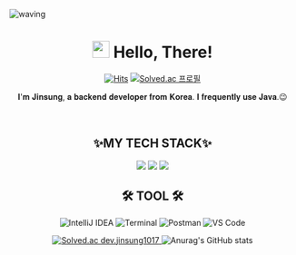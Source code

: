 ![waving](https://capsule-render.vercel.app/api?type=Waving&height=300&width=200&text=JINSUNG&desc=Wut%20matters%20is%20the%20indomitable%20spirit&descAlignY=60&fontAlign=50&fontSize=50&fontAlignY=40&color=gradient&animation=fadeIn&fontColor=#d1d1d1)
<div align="center">
   <h1><img src="https://user-images.githubusercontent.com/76584961/216099537-e1b5f736-96a4-4dee-94f3-5f040a105cfa.gif" style="height: 30px"/> Hello, There!</h1>

[![Hits](https://hits.seeyoufarm.com/api/count/incr/badge.svg?url=https%3A%2F%2Fgithub.com%2FJoojinsung&count_bg=%238C9FE1&title_bg=%2316AC7D&icon=&icon_color=%239C1B1B&title=hits&edge_flat=false)](https://hits.seeyoufarm.com) 
[![Solved.ac 프로필](http://mazassumnida.wtf/api/mini/generate_badge?boj=dev_jinsung1017)](https://github.com/mazassumnida/dev_jinsung1017)


<p>
   𝐈'𝐦 𝐉𝐢𝐧𝐬𝐮𝐧𝐠, 𝐚 𝐛𝐚𝐜𝐤𝐞𝐧𝐝 𝐝𝐞𝐯𝐞𝐥𝐨𝐩𝐞𝐫 𝐟𝐫𝐨𝐦 𝐊𝐨𝐫𝐞𝐚. 𝐈 𝐟𝐫𝐞𝐪𝐮𝐞𝐧𝐭𝐥𝐲 𝐮𝐬𝐞 𝐉𝐚𝐯𝐚.😉
</p>

<br>

<h2>✨MY TECH STACK✨</h2>


<p>
    <img src="https://skillicons.dev/icons?i=java,spring,kotlin&perline=7"/>
    <img src="https://skillicons.dev/icons?i=html,css,javascript,vue&perline=7"/>
    <img src="https://skillicons.dev/icons?i=mysql,aws&perline=7"/>
</p>

<h2>🛠️ TOOL 🛠️</h2>

![IntelliJ IDEA](https://img.shields.io/badge/-IntelliJ%20IDEA-5849BE?style=flat-square&logo=intellij-idea&logoColor=white)
![Terminal](https://img.shields.io/badge/-Terminal-4D4D4D?style=flat-square&logo=powershell&logoColor=white)
![Postman](https://img.shields.io/badge/-Postman-FF6C37?style=flat-square&logo=postman&logoColor=white)
![VS Code](https://img.shields.io/badge/-VS%20Code-007ACC?style=flat-square&logo=visual-studio-code&logoColor=white)
</div>

<div align="center">
  <a href="https://solved.ac/dev.jinsung7605">
    <img src="http://mazassumnida.wtf/api/v2/generate_badge?boj=dev_jinsung1017" alt="Solved.ac dev.jinsung1017" />
  </a>
  <img src="https://github-readme-stats.vercel.app/api?username=Joojinsung&show_icons=true&theme=dark" alt="Anurag's GitHub stats" />
</div>
